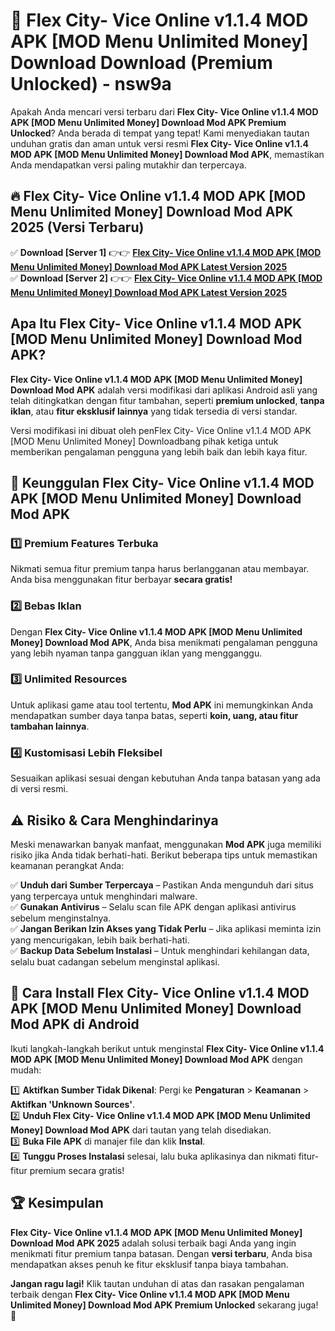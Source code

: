 # 🎯 Flex City- Vice Online v1.1.4 MOD APK [MOD Menu Unlimited Money] Download  Download (Premium Unlocked) -  nsw9a

Apakah Anda mencari versi terbaru dari **Flex City- Vice Online v1.1.4 MOD APK [MOD Menu Unlimited Money] Download Mod APK Premium Unlocked**? Anda berada di tempat yang tepat! Kami menyediakan tautan unduhan gratis dan aman untuk versi resmi **Flex City- Vice Online v1.1.4 MOD APK [MOD Menu Unlimited Money] Download Mod APK**, memastikan Anda mendapatkan versi paling mutakhir dan terpercaya.

## 🔥 Flex City- Vice Online v1.1.4 MOD APK [MOD Menu Unlimited Money] Download Mod APK 2025 (Versi Terbaru)

✅ **Download [Server 1]** 👉👉 [**Flex City- Vice Online v1.1.4 MOD APK [MOD Menu Unlimited Money] Download Mod APK Latest Version 2025**](https://momento.my/?title=Flex_City-_Vice_Online_v1.1.4_MOD_APK_[MOD_Menu_Unlimited_Money]_Download)  
✅ **Download [Server 2]** 👉👉 [**Flex City- Vice Online v1.1.4 MOD APK [MOD Menu Unlimited Money] Download Mod APK Latest Version 2025**](https://momento.my/?title=Flex_City-_Vice_Online_v1.1.4_MOD_APK_[MOD_Menu_Unlimited_Money]_Download)  

## Apa Itu Flex City- Vice Online v1.1.4 MOD APK [MOD Menu Unlimited Money] Download Mod APK?

**Flex City- Vice Online v1.1.4 MOD APK [MOD Menu Unlimited Money] Download Mod APK** adalah versi modifikasi dari aplikasi Android asli yang telah ditingkatkan dengan fitur tambahan, seperti **premium unlocked**, **tanpa iklan**, atau **fitur eksklusif lainnya** yang tidak tersedia di versi standar.

Versi modifikasi ini dibuat oleh penFlex City- Vice Online v1.1.4 MOD APK [MOD Menu Unlimited Money] Downloadbang pihak ketiga untuk memberikan pengalaman pengguna yang lebih baik dan lebih kaya fitur.

## 🎯 Keunggulan Flex City- Vice Online v1.1.4 MOD APK [MOD Menu Unlimited Money] Download Mod APK

### 1️⃣ Premium Features Terbuka
Nikmati semua fitur premium tanpa harus berlangganan atau membayar. Anda bisa menggunakan fitur berbayar **secara gratis!**

### 2️⃣ Bebas Iklan
Dengan **Flex City- Vice Online v1.1.4 MOD APK [MOD Menu Unlimited Money] Download Mod APK**, Anda bisa menikmati pengalaman pengguna yang lebih nyaman tanpa gangguan iklan yang mengganggu.

### 3️⃣ Unlimited Resources
Untuk aplikasi game atau tool tertentu, **Mod APK** ini memungkinkan Anda mendapatkan sumber daya tanpa batas, seperti **koin, uang, atau fitur tambahan lainnya**.

### 4️⃣ Kustomisasi Lebih Fleksibel
Sesuaikan aplikasi sesuai dengan kebutuhan Anda tanpa batasan yang ada di versi resmi.

## ⚠️ Risiko & Cara Menghindarinya

Meski menawarkan banyak manfaat, menggunakan **Mod APK** juga memiliki risiko jika Anda tidak berhati-hati. Berikut beberapa tips untuk memastikan keamanan perangkat Anda:

✅ **Unduh dari Sumber Terpercaya** – Pastikan Anda mengunduh dari situs yang terpercaya untuk menghindari malware.  
✅ **Gunakan Antivirus** – Selalu scan file APK dengan aplikasi antivirus sebelum menginstalnya.  
✅ **Jangan Berikan Izin Akses yang Tidak Perlu** – Jika aplikasi meminta izin yang mencurigakan, lebih baik berhati-hati.  
✅ **Backup Data Sebelum Instalasi** – Untuk menghindari kehilangan data, selalu buat cadangan sebelum menginstal aplikasi.

## 📌 Cara Install Flex City- Vice Online v1.1.4 MOD APK [MOD Menu Unlimited Money] Download Mod APK di Android

Ikuti langkah-langkah berikut untuk menginstal **Flex City- Vice Online v1.1.4 MOD APK [MOD Menu Unlimited Money] Download Mod APK** dengan mudah:

1️⃣ **Aktifkan Sumber Tidak Dikenal**: Pergi ke **Pengaturan** > **Keamanan** > **Aktifkan 'Unknown Sources'**.  
2️⃣ **Unduh Flex City- Vice Online v1.1.4 MOD APK [MOD Menu Unlimited Money] Download Mod APK** dari tautan yang telah disediakan.  
3️⃣ **Buka File APK** di manajer file dan klik **Instal**.  
4️⃣ **Tunggu Proses Instalasi** selesai, lalu buka aplikasinya dan nikmati fitur-fitur premium secara gratis!

## 🏆 Kesimpulan

**Flex City- Vice Online v1.1.4 MOD APK [MOD Menu Unlimited Money] Download Mod APK 2025** adalah solusi terbaik bagi Anda yang ingin menikmati fitur premium tanpa batasan. Dengan **versi terbaru**, Anda bisa mendapatkan akses penuh ke fitur eksklusif tanpa biaya tambahan.

**Jangan ragu lagi!** Klik tautan unduhan di atas dan rasakan pengalaman terbaik dengan **Flex City- Vice Online v1.1.4 MOD APK [MOD Menu Unlimited Money] Download Mod APK Premium Unlocked** sekarang juga! 🚀
